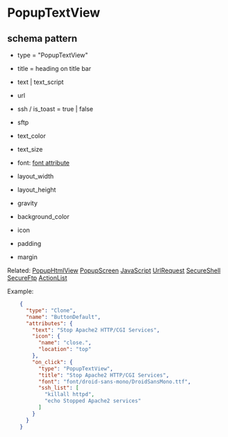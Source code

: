 # PopupTextView
## schema pattern

* type = "PopupTextView"
* title = heading on title bar
* text | text_script
* url
* ssh / is_toast = true | false
* sftp

* text_color
* text_size
* font: [font attribute](./font.md)
* layout_width
* layout_height
* gravity
* background_color
* icon
* padding 
* margin

Related:
[PopupHtmlView](PopupHtmlView.md) 
[PopupScreen](PopupScreen.md) 
[JavaScript](JavaScript.md) 
[UrlRequest](UrlRequest.md) 
[SecureShell](SecureShell.md) 
[SecureFtp](SecureFtp.md) 
[ActionList](ActionList.md) 


Example:
```json
    {
      "type": "Clone",
      "name": "ButtonDefault",
      "attributes": {
        "text": "Stop Apache2 HTTP/CGI Services",
        "icon": {
          "name": "close.",
          "location": "top"
        },
        "on_click": {
          "type": "PopupTextView",
          "title": "Stop Apache2 HTTP/CGI Services",
          "font": "font/droid-sans-mono/DroidSansMono.ttf",
          "ssh_list": [
            "killall httpd",
            "echo Stopped Apache2 services"
          ]
        }
      }
    }
```

